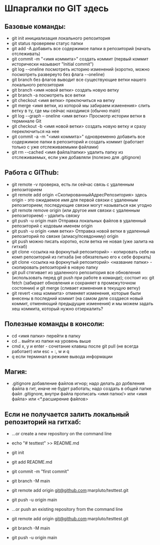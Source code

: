 # Шпаргалки по GIT здесь

## Базовые команды:
- git init инициализация локального репозитория
- git status проверяем статус папки
- git add -A добавить все содержимое папки в репозиторий (начать отслеживать)
- git commit -m "<имя коммита>" создать коммит (первый коммит исторически называют "Initial commit")
-  git log --oneline посмотреть историю изменений (коротко, можно посмотреть развереуто без флага --oneline)
- git branch без флагов выводит все существующие ветки нашего локального репозитория
- git branch <имя новой ветки> создать новую ветку
- git branch -a посмотреть все ветки
- git checkout <имя ветки> преключиться на ветку
- git merge <имя ветки, из которой мы забираем изменения> слить ветку в ту, где мы сейчас находимся (обычно main)
- git log --graph – oneline <имя ветки> Просмотр истории ветки в терминале Git
- git checkout -b <имя новой ветки> создать новую ветку и сразу переключиться на нее
- git commit -a -m "<имя коммита>" одновременно добавить все содержимое папки в репозиторий и создать коммит (работает только с уже отслеживаемыми файлами)
- git rm --cached <имя файла/папки> удалить папку из отслеживаемых, если уже добавляли (полезно для .gitignore)

## Работа с GIThub:
- git remote -v проверка, есть ли сейчас связь с удаленным репозиторием
- git remote add origin <СкопированныйАдресРепозитория> здесь origin - это ожидаемое имя для первой связки с удаленным репозиторием; последующие связки могут называться как угодно
- git remote remove origin (или другое имя связки с удаленным репозиторием) - удалить связку
- git push -u origin main Отправка локальных файлов в удаленный репозиторий с кодовым именем origin
- git push -u origin <имя ветки> Отправка новой ветки в удаленный репозиторий по связке (алиасу/псевдониму) origin
- git push можно писать коротко, если ветка не новая (уже залита на гитхаб)
- git clone <ссылка на форкнутый репозиторий> - копировать себе на комп репозиторий из гитхаба (не обязательно его к себе форкать)
- git clone <ссылка на форкнутый репозиторий> <название папки> - скопировать репозиторий в новую папку
- git pull стягивает из удаленного репозитория все обновления (использовать перед git push при работе в команде); состоит из: git fetch (забирает обновления и сохраняет в промежуточном состоянии) и git merge (сливает изменения в текущую ветку)
- git revert <хеш коммита> отменяет изменения, которые были внесены в последний коммит (на самом деле создаеся новый коммит, отменяющий предыдущие изменения) и мы можем задать хеш коммита, который нужно отзеркалить?

## Полезные команды в консоли:
- cd <имя папки> перейти в папку
- cd .. выйти из папки на уровень выше
- cmd  x, y и enter - сочетание клавиш после git pull (не всегда работает) или esc + :, w и q
- q если терминал в режиме вывода информации

## Магия:
- .gitignore добавление файлов игнор; надо делать до добвления файла в гит, иначе не будет работать; надо создать в общей папке файл .gitignore, внутри файла прописать <имя папки/> или <имя файла> или <*.расширение файлов>

## Если не получается залить локальный репозиторий на гитхаб:
- …or create a new repository on the command line
- echo "# testtest" >> README.md
- git init
- git add README.md
- git commit -m "first commit"
- git branch -M main
- git remote add origin git@github.com:marpluto/testtest.git
- git push -u origin main

- …or push an existing repository from the command line
- git remote add origin git@github.com:marpluto/testtest.git
- git branch -M main
- git push -u origin main
